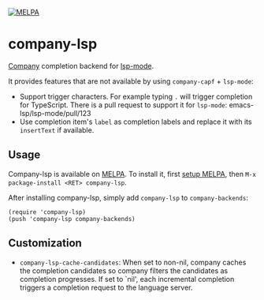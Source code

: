 [![MELPA](https://melpa.org/packages/company-lsp-badge.svg)](https://melpa.org/#/company-lsp)

# company-lsp
[Company] completion backend for [lsp-mode].

It provides features that are not available by using `company-capf` + `lsp-mode`:

 * Support trigger characters. For example typing `.` will trigger completion
   for TypeScript. There is a pull request to support it for `lsp-mode`:
   emacs-lsp/lsp-mode/pull/123
 * Use completion item's `label` as completion labels and replace it with its
   `insertText` if available.

## Usage

Company-lsp is available on [MELPA]. To install it, first [setup
MELPA][setup-melpa], then `M-x package-install <RET> company-lsp`.

After installing company-lsp, simply add `company-lsp` to `company-backends`:

```elisp
(require 'company-lsp)
(push 'company-lsp company-backends)
```

## Customization

 * `company-lsp-cache-candidates`: When set to non-nil, company caches the
    completion candidates so company filters the candidates as completion
    progresses. If set to `nil', each incremental completion triggers a
    completion request to the language server.

[company]: http://company-mode.github.io/
[lsp-mode]: https://github.com/emacs-lsp/lsp-mode
[melpa]: https://melpa.org
[setup-melpa]: https://melpa.org/#/getting-started

